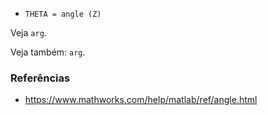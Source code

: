- `THETA = angle (Z)`

Veja `arg`.

Veja também: `arg`.

### Referências

- https://www.mathworks.com/help/matlab/ref/angle.html
